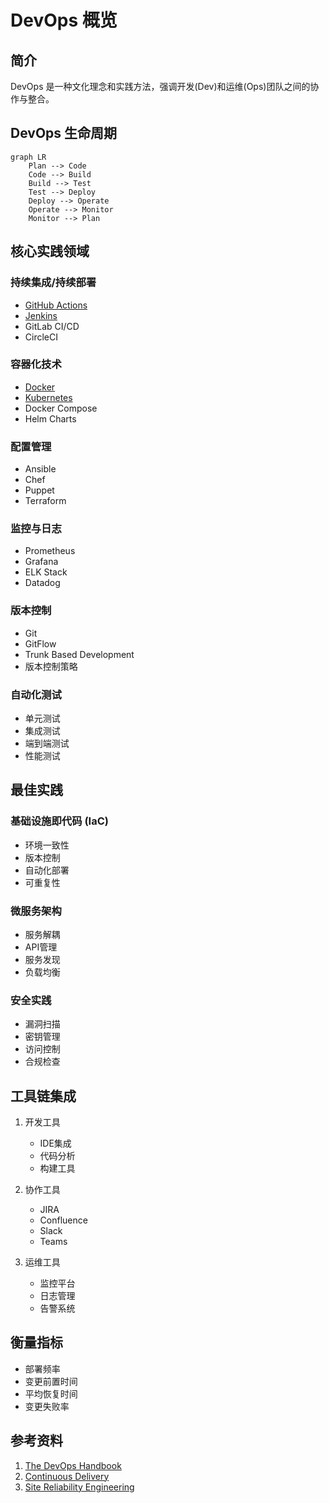 # DevOps 概览

## 简介
DevOps 是一种文化理念和实践方法，强调开发(Dev)和运维(Ops)团队之间的协作与整合。

## DevOps 生命周期
```mermaid
graph LR
    Plan --> Code
    Code --> Build
    Build --> Test
    Test --> Deploy
    Deploy --> Operate
    Operate --> Monitor
    Monitor --> Plan
```

## 核心实践领域

### 持续集成/持续部署
- [GitHub Actions](./ci/github.md)
- [Jenkins](./ci/jenkins.md)
- GitLab CI/CD
- CircleCI

### 容器化技术
- [Docker](./container/docker.md)
- [Kubernetes](./container/kubernetes.md)
- Docker Compose
- Helm Charts

### 配置管理
- Ansible
- Chef
- Puppet
- Terraform

### 监控与日志
- Prometheus
- Grafana
- ELK Stack
- Datadog

### 版本控制
- Git
- GitFlow
- Trunk Based Development
- 版本控制策略

### 自动化测试
- 单元测试
- 集成测试
- 端到端测试
- 性能测试

## 最佳实践

### 基础设施即代码 (IaC)
- 环境一致性
- 版本控制
- 自动化部署
- 可重复性

### 微服务架构
- 服务解耦
- API管理
- 服务发现
- 负载均衡

### 安全实践
- 漏洞扫描
- 密钥管理
- 访问控制
- 合规检查

## 工具链集成
1. 开发工具
   - IDE集成
   - 代码分析
   - 构建工具

2. 协作工具
   - JIRA
   - Confluence
   - Slack
   - Teams

3. 运维工具
   - 监控平台
   - 日志管理
   - 告警系统

## 衡量指标
- 部署频率
- 变更前置时间
- 平均恢复时间
- 变更失败率

## 参考资料
1. [The DevOps Handbook](https://book.douban.com/subject/26875239/)
2. [Continuous Delivery](https://book.douban.com/subject/4723028/)
3. [Site Reliability Engineering](https://sre.google/sre-book/table-of-contents/)
